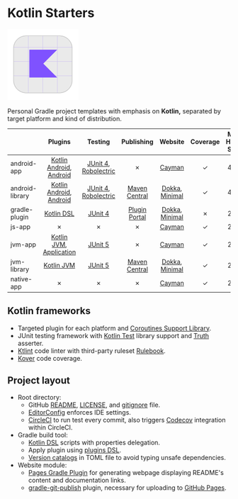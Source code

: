 # Kotlin Starters

![](https://github.com/hanggrian/kotlin-starters/raw/assets/logo.png)

Personal Gradle project templates with emphasis on **Kotlin,** separated by
target platform and kind of distribution.

| | Plugins | Testing | Publishing | Website | Coverage | Max Heap Size
--- | :---: | :---: | :---: | :---: | :---: | :---:
android-app | [Kotlin Android], [Android] | [JUnit 4], [Robolectric] | &cross; | [Cayman] | &check; | 4GB
android-library | [Kotlin Android], [Android] | [JUnit 4], [Robolectric] | [Maven Central] | [Dokka], [Minimal] | &check; | 4GB
gradle-plugin | [Kotlin DSL] | [JUnit 4] | [Plugin Portal] | [Dokka], [Minimal] | &cross; | 2GB
js-app | &cross; | &cross; | &cross; | [Cayman] | &check; | 2GB
jvm-app | [Kotlin JVM], [Application] | [JUnit 5] | &cross; | [Cayman] | &check; | 2GB
jvm-library | [Kotlin JVM] | [JUnit 5] | [Maven Central] | [Dokka], [Minimal] | &check; | 2GB
native-app | &cross; | &cross; | &cross; | [Cayman] | &check; | 2GB

## Kotlin frameworks

- Targeted plugin for each platform and [Coroutines Support Library](https://github.com/Kotlin/kotlinx.coroutines/).
- JUnit testing framework with [Kotlin Test](https://kotlinlang.org/api/latest/kotlin.test/)
  library support and [Truth](https://truth.dev/) asserter.
- [Ktlint](https://github.com/pinterest/ktlint/) code linter with third-party
  ruleset [Rulebook](https://github.com/hendraanggrian/rulebook/).
- [Kover](https://github.com/Kotlin/kotlinx-kover/) code coverage.

## Project layout

- Root directory:
  - GitHub [README](https://docs.github.com/en/repositories/managing-your-repositorys-settings-and-features/customizing-your-repository/about-readmes/),
    [LICENSE](https://docs.github.com/en/repositories/managing-your-repositorys-settings-and-features/customizing-your-repository/licensing-a-repository/),
    and [gitignore](https://docs.github.com/en/get-started/getting-started-with-git/ignoring-files/)
    file.
  - [EditorConfig](https://editorconfig.org/) enforces IDE settings.
  - [CircleCI](https://circleci.com/) to run test every commit, also triggers
    [Codecov](https://about.codecov.io/) integration within CircleCI.
- Gradle build tool:
  - [Kotlin DSL](https://docs.gradle.org/current/userguide/kotlin_dsl.html)
    scripts with properties delegation.
  - Apply plugin using [plugins DSL](https://docs.gradle.org/current/userguide/plugins.html).
  - [Version catalogs](https://docs.gradle.org/current/userguide/platforms.html)
    in TOML file to avoid typing unsafe dependencies.
- Website module:
  - [Pages Gradle Plugin](https://github.com/hendraanggrian/pages-gradle-plugin/)
    for generating webpage displaying README's content and documentation links.
  - [gradle-git-publish](https://github.com/ajoberstar/gradle-git-publish/)
    plugin, necessary for uploading to [GitHub Pages](https://pages.github.com/).

[Kotlin JVM]: https://kotlinlang.org/docs/get-started-with-jvm-gradle-project.html
[Kotlin Android]: https://developer.android.com/kotlin/add-kotlin
[Kotlin DSL]: https://docs.gradle.org/current/userguide/kotlin_dsl.html
[Application]: https://docs.gradle.org/current/userguide/application_plugin.html
[Android]: https://developer.android.com/studio/build/
[JUnit 4]: https://junit.org/junit4/
[JUnit 5]: https://junit.org/junit5/
[Robolectric]: https://robolectric.org/
[Plugin Portal]: https://plugins.gradle.org/
[Maven Central]: https://central.sonatype.com/
[Dokka]: https://github.com/Kotlin/dokka/
[Cayman]: https://hanggrian.github.io/cayman-dark-theme/
[Minimal]: https://hanggrian.github.io/minimal-dark-theme/

